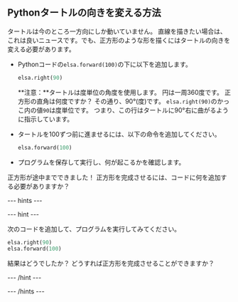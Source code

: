 ## Pythonタートルの向きを変える方法

タートルは今のところ一方向にしか動いていません。 直線を描きたい場合は、これは良いニュースです。でも、正方形のような形を描くにはタートルの向きを変える必要があります。

- Pythonコードの`elsa.forward(100)`の下に以下を追加します。
    
    ```python
    elsa.right(90)
    ```
    
    **注意：**タートルは度単位の角度を使用します。 円は一周360度です。 正方形の直角は何度ですか？ その通り、90°(度)です。 `elsa.right(90)`のかっこ内の値`90`は度単位です。 つまり、この行はタートルに90°右に曲がるように指示しています。

- タートルを100ずつ前に進ませるには、以下の命令を追加してください。
    
    ```python
    elsa.forward(100)
    ```

- プログラムを保存して実行し、何が起こるかを確認します。

正方形が途中までできました！ 正方形を完成させるには、コードに何を追加する必要がありますか？

\--- hints \---

\--- hint \---

次のコードを追加して、プログラムを実行してみてください。

```python
elsa.right(90)
elsa.forward(100)
```

結果はどうでしたか？ どうすれば正方形を完成させることができますか？

\--- /hint \---

\--- /hints \---